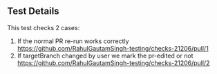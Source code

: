 ## Test Details

 This test checks 2 cases:
  1. If the normal PR re-run works correctly https://github.com/RahulGautamSingh-testing/checks-21206/pull/1
  2. If targetBranch changed by user we mark the pr-edited or not https://github.com/RahulGautamSingh-testing/checks-21206/pull/2
